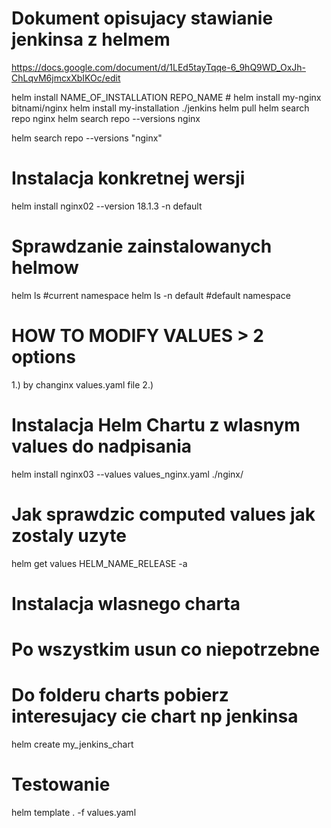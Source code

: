 # Dokument opisujacy stawianie jenkinsa z helmem
https://docs.google.com/document/d/1LEd5tayTqqe-6_9hQ9WD_OxJh-ChLqvM6jmcxXbIKOc/edit

helm install NAME_OF_INSTALLATION REPO_NAME # helm install my-nginx bitnami/nginx
helm install my-installation ./jenkins
helm pull
helm search repo nginx
helm search repo --versions nginx

helm search repo --versions "nginx"

# Instalacja konkretnej wersji
helm install nginx02 --version 18.1.3 -n default

# Sprawdzanie zainstalowanych helmow
helm ls            #current namespace
helm ls -n default #default namespace


# HOW TO MODIFY VALUES > 2 options
1.) by changinx values.yaml file
2.)

# Instalacja Helm Chartu z wlasnym values do nadpisania
helm install nginx03 --values values_nginx.yaml ./nginx/

# Jak sprawdzic computed values jak zostaly uzyte
helm get values HELM_NAME_RELEASE -a

# Instalacja wlasnego charta
# Po wszystkim usun co niepotrzebne
# Do folderu charts pobierz interesujacy cie chart np jenkinsa
helm create my_jenkins_chart


# Testowanie 
helm template . -f values.yaml
